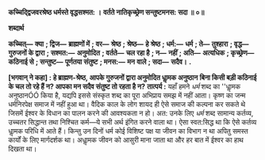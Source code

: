 **कच्चिद्द्विजवरश्रेष्ठ धर्मस्ते वृद्धसश्मत: ।** **वर्तते नातिकृच्छ्रेण सन्तुष्टमनस: सदा ॥ ०॥** 

**शब्दार्थ** 

**कच्चित्—** **क्या** **; द्विज—** **ब्राह्मणों में** **; वर—** **श्रेष्ठ** **; श्रेष्ठ—** **हे श्रेष्ठ** **; धर्म:—** **धर्म** **; ते—** **तुश्हारा** **; वृद्ध—** **गुरुजनों के द्वारा** **; सश्मत:—** **अनुमोदित** **; वर्तते—** **चल रहा है** **; न—** **नहीं** **; अति—** **अत्यधिक** **; कृच्छ्रेण—** **कठिनाई से** **; सन्तुष्ट—** **पूर्णतया संतुष्ट** **; मनस:—** **मन** **वाले** **; सदा—** **सदैव।** **.** 

**[भगवान् ने कहा] : हे ब्राह्मण-श्रेष्ठ, आपके गुरुजनों द्वारा अनुमोदित धाॢमक अनुष्ठान** **बिना किसी बड़ी कठिनाई के चल तो रहे हैं न? आपका मन सदैव संतुष्ट तो रहता है न?** **तात्पर्य :** यहाँ हमने *धर्म* शब्द का ''धाॢमक अनुष्ठानÓÓ किया है, यद्यपि इससे संस्कृत शब्द का पूरा अभिप्राय समझ में नहीं आता। कृष्ण का जन्म धर्मनिरपेक्ष समाज में नहीं हुआ था। वैदिक काल के लोग शायद ही ऐसे समाज की कल्पना कर सकते थे जिसमें ईश्वर के विधान का पालन करने की आवश्यकता न हो। अत: उनके लिए *धर्म* शब्द सामान्य कर्तव्य, उच्चतर सिद्धान्त तथा निश्चित कर्म—ये सभी अर्थ इंगित करने वाला था। ऐसा स्वत:सिद्ध था कि ऐसे कर्तव्य धाॢमक परिधि में आते हैं। किन्तु उन दिनों धर्म कोई विशिष्ट पक्ष या जीवन का विभाग न था अपितु समस्त कार्यों के लिए मार्गदर्शक था। अधाॢमक जीवन को आसुरी माना जाता था और हर बात में ईश्वर का हाथ दिखता था।  